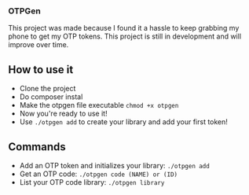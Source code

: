 ### OTPGen
This project was made because I found it a hassle to keep grabbing my phone to get my OTP tokens. This project is still in development and will improve over time.

## How to use it
* Clone the project
* Do composer instal
* Make the otpgen file executable `chmod +x otpgen`
* Now you're ready to use it!
* Use `./otpgen add` to create your library and add your first token!


## Commands

* Add an OTP token and initializes your library: `./otpgen add`
* Get an OTP code: `./otpgen code (NAME) or (ID)`
* List your OTP code library: `./otpgen library`